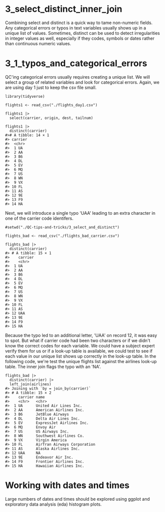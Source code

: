 
# 3_select_distinct_inner_join

Combining select and distinct is a quick way to tame non-numeric fields. Any categorical errors or typos in text variables usually shows up in a unique list of values. Sometimes, distinct can be used to detect irregularities in integer values as well, especially if they codes, symbols or dates rather than continuous numeric values. 

# 3_1_typos_and_categorical_errors

QC'ing categorical errors usually requires creating a unique list. We will select a group of related variables and look for categorical errors. Again, we are using day 1 just to keep the csv file small.
    
    library(tidyverse)

    flights1 <- read_csv("./flights_day1.csv")
    
    flights1 |>
      select(carrier, origin, dest, tailnum)

    flights1 |>
      distinct(carrier)
    #># A tibble: 14 × 1
    #> carrier
    #>  <chr>  
    #>  1 UA     
    #>  2 AA     
    #>  3 B6     
    #>  4 DL     
    #>  5 EV     
    #>  6 MQ     
    #>  7 US     
    #>  8 WN     
    #>  9 VX     
    #> 10 FL     
    #> 11 AS     
    #> 12 9E     
    #> 13 F9     
    #> 14 HA     

      
Next, we will introduce a single typo 'UAA' leading to an extra character in one of the carrier code identifers. 

    
    #setwd("./QC-tips-and-tricks/3_select_and_distinct")
    
    flights_bad <- read_csv("./flights_bad_carrier.csv")
    
    flights_bad |>
      distinct(carrier)   
    #> # A tibble: 15 × 1
    #>    carrier
    #>    <chr>  
    #>  1 UA     
    #>  2 AA     
    #>  3 B6     
    #>  4 DL     
    #>  5 EV     
    #>  6 MQ     
    #>  7 US     
    #>  8 WN     
    #>  9 VX     
    #> 10 FL     
    #> 11 AS     
    #> 12 UAA    
    #> 13 9E     
    #> 14 F9     
    #> 15 HA     
    
    
Because the typo led to an additional letter, 'UAA' on record 12, it was easy to spot. But what if carrier code had been two characters or if we didn't know the correct codes for each variable. We could have a subject expert verify them for us or if a look-up table is available, we could test to see if each value in our unique list shows up correctly in the look-up table. In the following code, we're test the unique flights list against the airlines look-up table. The inner join flags the typo with an 'NA'. 

    flights_bad |>
      distinct(carrier) |>
      left_join(airlines)
    #> Joining with `by = join_by(carrier)`
    #> # A tibble: 15 × 2
    #>    carrier name                       
    #>    <chr>   <chr>                      
    #>  1 UA      United Air Lines Inc.      
    #>  2 AA      American Airlines Inc.     
    #>  3 B6      JetBlue Airways            
    #>  4 DL      Delta Air Lines Inc.       
    #>  5 EV      ExpressJet Airlines Inc.   
    #>  6 MQ      Envoy Air                  
    #>  7 US      US Airways Inc.            
    #>  8 WN      Southwest Airlines Co.     
    #>  9 VX      Virgin America             
    #> 10 FL      AirTran Airways Corporation
    #> 11 AS      Alaska Airlines Inc.       
    #> 12 UAA     NA                         
    #> 13 9E      Endeavor Air Inc.          
    #> 14 F9      Frontier Airlines Inc.     
    #> 15 HA      Hawaiian Airlines Inc.   
    

# Working with dates and times

Large numbers of dates and times should be explored using ggplot and exploratory data analysis (eda) histogram plots. 
      
